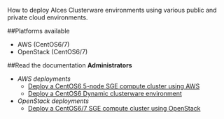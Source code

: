 How to deploy Alces Clusterware environments using various public and private cloud environments. 

##Platforms available
* AWS (CentOS6/7)
* OpenStack (CentOS6/7)

##Read the documentation
**Administrators**
* *AWS deployments*
  * [Deploy a CentOS6 5-node SGE compute cluster using AWS](https://github.com/alces-software/clusterware-deployment-methods/wiki/AWS:-Deploy-a-5-node-SGE-compute-cluster)
  * [Deploy a CentOS6 Dynamic clusterware environment](https://github.com/alces-software/clusterware-deployment-methods/wiki/AWS:-Deploy-dynamic-clusterware)
* *OpenStack deployments*
  * [Deploy a CentOS6/7 SGE compute cluster using OpenStack](https://github.com/alces-software/clusterware-deployment-methods/wiki/OpenStack:-Deploy-a-Clusterware-SGE-compute-cluster)
